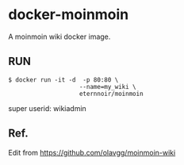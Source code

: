 # docker-moinmoin

A moinmoin wiki docker image.

## RUN

```shell
$ docker run -it -d  -p 80:80 \
                    --name=my_wiki \
                    eternnoir/moinmoin
```

super userid: wikiadmin

## Ref.

Edit from https://github.com/olavgg/moinmoin-wiki
